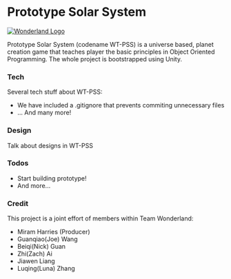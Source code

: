 # Prototype Solar System

[![Wonderland Logo](http://www.etc.cmu.edu/wp-content/uploads/2017/01/wonderland_logo.png)](http://www.etc.cmu.edu/projects/wonderland/)

Prototype Solar System (codename WT-PSS) is a universe based, planet creation game that teaches player the basic principles in Object Oriented Programming. The whole project is bootstrapped using Unity.

### Tech

Several tech stuff about WT-PSS:

- We have included a .gitignore that prevents commiting unnecessary files
- ... And many more!


### Design

Talk about designs in WT-PSS

### Todos

 - Start building prototype!
 - And more...

### Credit

This project is a joint effort of members within Team Wonderland:
- Miram Harries (Producer)
- Guanqiao(Joe) Wang
- Beiqi(Nick) Guan
- Zhi(Zach) Ai
- Jiawen Liang
- Luqing(Luna) Zhang
